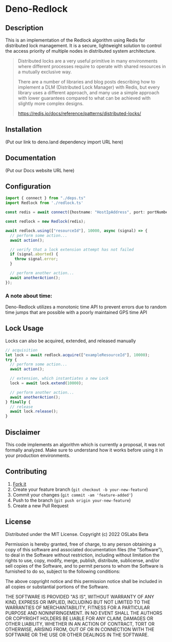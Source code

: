 # Deno-Redlock

## Description
This is an implementation of the Redlock algorithm using Redis for distributed lock management. It is a secure, lightweight solution to control the access priority of multiple nodes in distributed system architecture.

> Distributed locks are a very useful primitive in many environments where different processes require to operate  with shared resources in a mutually exclusive way.
>
> There are a number of libraries and blog posts describing how to implement a DLM (Distributed Lock Manager) with Redis, but every library uses a different approach, and many use a simple approach with lower guarantees compared to what can be achieved with slightly more complex designs.
> 
> https://redis.io/docs/reference/patterns/distributed-locks/

## Installation
(Put our link to deno.land dependency import URL here)

## Documentation
(Put our Docs website URL here)

## Configuration
```ts
import { connect } from "./deps.ts"
import Redlock from './redlock.ts'

const redis = await connect({hostname: "HostIpAddress", port: portNumber})

const redlock = new Redlock(redis);

await redlock.using(["resourceId"], 10000, async (signal) => {
  // perform some action...
  await action();

  // verify that a lock extension attempt has not failed
  if (signal.aborted) {
    throw signal.error;
  }

  // perform another action...
  await anotherAction();
});
```
### A note about time:
Deno-Redlock utilizes a monotonic time API to prevent errors due to random time jumps that are possible with a poorly maintained GPS time API


## Lock Usage

Locks can also be acquired, extended, and released manually

```ts
// acquisition
let lock = await redlock.acquire(["exampleResourceId"], 10000);
try {
  // perform some action...
  await action();

  // extension, which instantiates a new Lock
  lock = await lock.extend(10000);

  // perform another action...
  await anotherAction();
} finally {
  // release
  await lock.release();
}
```

## Disclaimer

This code implements an algorithm which is currently a proposal, it was not formally analyzed. Make sure to understand how it works before using it in your production environments. 

## Contributing

1. [Fork it](https://github.com/oslabs-beta/Deno-Redlock)
2. Create your feature branch (`git checkout -b your-new-feature`)
3. Commit your changes (`git commit -am 'feature-added'`)
4. Push to the branch (`git push origin your-new-feature`)
5. Create a new Pull Request

## License
Distributed under the MIT License.
Copyright (c) 2022 OSLabs Beta

Permission is hereby granted, free of charge, to any person obtaining a copy of this software and 
associated documentation files (the "Software"), to deal in the Software without restriction, including 
without limitation the rights to use, copy, modify, merge, publish, distribute, sublicense, and/or sell 
copies of the Software, and to permit persons to whom the Software is furnished to do so, subject to the 
following conditions:

The above copyright notice and this permission notice shall be included in all copies or substantial 
portions of the Software.

THE SOFTWARE IS PROVIDED "AS IS", WITHOUT WARRANTY OF ANY KIND, EXPRESS OR IMPLIED, INCLUDING BUT NOT 
LIMITED TO THE WARRANTIES OF MERCHANTABILITY, FITNESS FOR A PARTICULAR PURPOSE AND NONINFRINGEMENT. IN NO 
EVENT SHALL THE AUTHORS OR COPYRIGHT HOLDERS BE LIABLE FOR ANY CLAIM, DAMAGES OR OTHER LIABILITY, WHETHER IN AN
ACTION OF CONTRACT, TORT OR OTHERWISE, ARISING FROM, OUT OF OR IN CONNECTION WITH THE SOFTWARE OR THE USE OR OTHER 
DEALINGS IN THE SOFTWARE.
